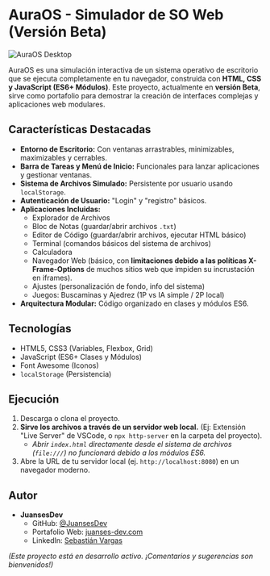 # AuraOS - Simulador de SO Web (Versión Beta)

![AuraOS Desktop](https://res.cloudinary.com/dvrqgxoqf/image/upload/v1747691727/auraos_jf7szq.png)

AuraOS es una simulación interactiva de un sistema operativo de escritorio que se ejecuta completamente en tu navegador, construida con **HTML, CSS y JavaScript (ES6+ Módulos)**. Este proyecto, actualmente en **versión Beta**, sirve como portafolio para demostrar la creación de interfaces complejas y aplicaciones web modulares.

## Características Destacadas

*   **Entorno de Escritorio:** Con ventanas arrastrables, minimizables, maximizables y cerrables.
*   **Barra de Tareas y Menú de Inicio:** Funcionales para lanzar aplicaciones y gestionar ventanas.
*   **Sistema de Archivos Simulado:** Persistente por usuario usando `localStorage`.
*   **Autenticación de Usuario:** "Login" y "registro" básicos.
*   **Aplicaciones Incluidas:**
    *   Explorador de Archivos
    *   Bloc de Notas (guardar/abrir archivos `.txt`)
    *   Editor de Código (guardar/abrir archivos, ejecutar HTML básico)
    *   Terminal (comandos básicos del sistema de archivos)
    *   Calculadora
    *   Navegador Web (básico, con **limitaciones debido a las políticas X-Frame-Options** de muchos sitios web que impiden su incrustación en iframes).
    *   Ajustes (personalización de fondo, info del sistema)
    *   Juegos: Buscaminas y Ajedrez (1P vs IA simple / 2P local)
*   **Arquitectura Modular:** Código organizado en clases y módulos ES6.

## Tecnologías

*   HTML5, CSS3 (Variables, Flexbox, Grid)
*   JavaScript (ES6+ Clases y Módulos)
*   Font Awesome (Iconos)
*   `localStorage` (Persistencia)

## Ejecución

1.  Descarga o clona el proyecto.
2.  **Sirve los archivos a través de un servidor web local.** (Ej: Extensión "Live Server" de VSCode, o `npx http-server` en la carpeta del proyecto).
    *   *Abrir `index.html` directamente desde el sistema de archivos (`file:///`) no funcionará debido a los módulos ES6.*
3.  Abre la URL de tu servidor local (ej. `http://localhost:8080`) en un navegador moderno.

## Autor

*   **JuansesDev**
    *   GitHub: [@JuansesDev](https://github.com/JuansesDev)
    *   Portafolio Web: [juanses-dev.com](https://juanses-dev.com)
    *   LinkedIn: [Sebastián Vargas](https://www.linkedin.com/in/sebastian-vargas-122aa4285)

*(Este proyecto está en desarrollo activo. ¡Comentarios y sugerencias son bienvenidos!)*